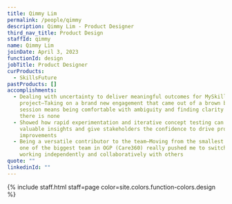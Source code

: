 ```yaml
---
title: Qimmy Lim
permalink: /people/qimmy
description: Qimmy Lim - Product Designer
third_nav_title: Product Design
staffId: qimmy
name: Qimmy Lim
joinDate: April 3, 2023
functionId: design
jobTitle: Product Designer
curProducts:
  - SkillsFuture
pastProducts: []
accomplishments:
  - Dealing with uncertainty to deliver meaningful outcomes for MySkillsFuture
    project—Taking on a brand new engagement that came out of a brown bag
    session means being comfortable with ambiguity and finding clarity where
    there is none
  - Showed how rapid experimentation and iterative concept testing can provide
    valuable insights and give stakeholders the confidence to drive product
    improvements
  - Being a versatile contributor to the team—Moving from the smallest (SSG) to
    one of the biggest team in OGP (Care360) really pushed me to switch between
    working independently and collaboratively with others
quote: ""
linkedinId: ""
---
```


{% include staff.html staff=page color=site.colors.function-colors.design %}
